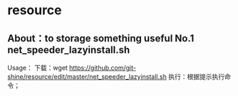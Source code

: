 resource
=====================
About：to storage something useful
No.1 net_speeder_lazyinstall.sh
---------------------
Usage：
下载：wget https://github.com/git-shine/resource/edit/master/net_speeder_lazyinstall.sh
执行：根据提示执行命令；
